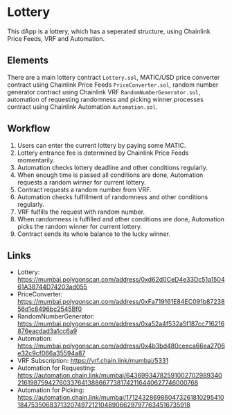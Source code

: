 # Lottery
This dApp is a lottery, which has a seperated structure, using Chainlink Price Feeds, VRF and Automation.

## Elements
There are a main lottery contract `Lottery.sol`, MATIC/USD price converter contract using Chainlink Price Feeds `PriceConverter.sol`, random number generator contract using Chainlink VRF `RandomNumberGenerator.sol`, automation of requesting randomness and picking winner processes contract using Chainlink Automation `Automation.sol`.

## Workflow
1. Users can enter the current lottery by paying some MATIC.
2. Lottery entrance fee is determined by Chainlink Price Feeds momentarily.
3. Automation checks lottery deadline and other conditions regularly.
4. When enough time is passed all conditions are done, Automation requests a random winner for current lottery.
5. Contract requests a random number from VRF.
6. Automation checks fulfillment of randomness and other conditions regularly.
7. VRF fulfills the request with random number.
8. When randomness is fulfilled and other conditions are done, Automation picks the random winner for current lottery.
9. Contract sends its whole balance to the lucky winner.

## Links
- Lottery: https://mumbai.polygonscan.com/address/0xd62d0CeD4e33Dc51a150461A38744D74203ad055
- PriceConverter: https://mumbai.polygonscan.com/address/0xFa719161E84EC091b8723856d1c8496bc2545Bf0
- RandomNumberGenerator: https://mumbai.polygonscan.com/address/0xa52a4f532a5f187cc716216876eacdad3a1cc6a9
- Automation: https://mumbai.polygonscan.com/address/0x4b3bd480ceeca66ea2706e32c9cf066a35594a87
- VRF Subscription: https://vrf.chain.link/mumbai/5331
- Automation for Requesting: https://automation.chain.link/mumbai/64369934782591002702989340216198759427603376413886677381742116440627746000768
- Automation for Picking: https://automation.chain.link/mumbai/17124328698604732618102954101847535068371320749721210489066297977634516735918
